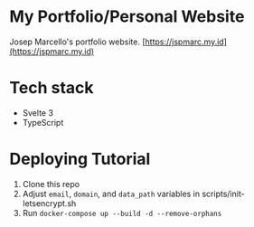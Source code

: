 # My Portfolio/Personal Website

Josep Marcello's portfolio website.
[https://jspmarc.my.id](https://jspmarc.my.id)

# Tech stack

- Svelte 3
- TypeScript

# Deploying Tutorial

1. Clone this repo
2. Adjust `email`, `domain`, and `data_path` variables in scripts/init-letsencrypt.sh
3. Run `docker-compose up --build -d --remove-orphans`
